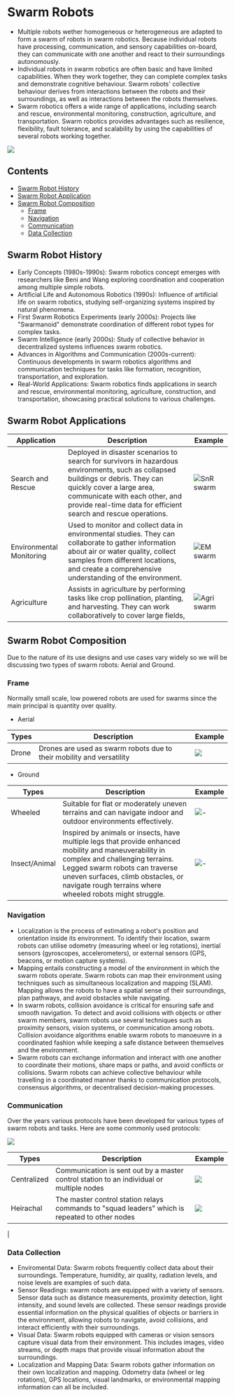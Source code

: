 # Swarm Robots

- Multiple robots wether homogeneous or heterogeneous are adapted to form a swarm of robots in swarm robotics. Because individual robots have processing, communication, and sensory capabilities on-board, they can communicate with one another and react to their surroundings autonomously.
- Individual robots in swarm robotics are often basic and have limited capabilities. When they work together, they can complete complex tasks and demonstrate cognitive behaviour. Swarm robots' collective behaviour derives from interactions between the robots and their surroundings, as well as interactions between the robots themselves.
- Swarm robotics offers a wide range of applications, including search and rescue, environmental monitoring, construction, agriculture, and transportation. Swarm robotics provides advantages such as resilience, flexibility, fault tolerance, and scalability by using the capabilities of several robots working together.

![](https://media.wired.com/photos/59324a2044db296121d6a21b/3:2/w_1280%2Cc_limit/rubenstein1HR-660.jpg)

## Contents

- [Swarm Robot History](#Swarm-Robot-History)
- [Swarm Robot Application](#Swarm-Robot-Applications)
- [Swarm Robot Composition](#Swarm-Robot-Composition)
  - [Frame](#Frame)
  - [Navigation](#Navigation)
  - [Communication](#Communication)
  - [Data Collection](#[Data-Collection)



## Swarm Robot History

- Early Concepts (1980s-1990s): Swarm robotics concept emerges with researchers like Beni and Wang exploring coordination and cooperation among multiple simple robots.
- Artificial Life and Autonomous Robotics (1990s): Influence of artificial life on swarm robotics, studying self-organizing systems inspired by natural phenomena.
- First Swarm Robotics Experiments (early 2000s): Projects like "Swarmanoid" demonstrate coordination of different robot types for complex tasks.
- Swarm Intelligence (early 2000s): Study of collective behavior in decentralized systems influences swarm robotics.
- Advances in Algorithms and Communication (2000s-current): Continuous developments in swarm robotics algorithms and communication techniques for tasks like formation, recognition, transportation, and exploration.
- Real-World Applications: Swarm robotics finds applications in search and rescue, environmental monitoring, agriculture, construction, and transportation, showcasing practical solutions to various challenges.

## Swarm Robot Applications

|Application|Description|Example|
|---|---|---|
|Search and Rescue| Deployed in disaster scenarios to search for survivors in hazardous environments, such as collapsed buildings or debris. They can quickly cover a large area, communicate with each other, and provide real-time data for efficient search and rescue operations. | ![SnR swarm](https://external-content.duckduckgo.com/iu/?u=http%3A%2F%2Fmedia1.s-nbcnews.com%2Fj%2Fnewscms%2F2014_04%2F138586%2F140124-rescue-robots-flocking-drones-main_3cf3128f7e1d3ca21d307cd526589731.nbcnews-fp-1240-520.jpg&f=1&nofb=1&ipt=8f42cf52c0c56e578cc6228aa451f8e456782e798222b15fd58f92c8c5ad4492&ipo=images)|
|Environmental Monitoring| Used to monitor and collect data in environmental studies. They can collaborate to gather information about air or water quality, collect samples from different locations, and create a comprehensive understanding of the environment. | ![EM swarm](https://external-content.duckduckgo.com/iu/?u=http%3A%2F%2Frobohub.org%2Fwp-content%2Fuploads%2F2016%2F10%2F2-Saga-NOLABELS.jpg&f=1&nofb=1&ipt=e5d83d748eb7b81c9168f83ba25365e04088a440e9634e53e3c37f04152f47bb&ipo=images) |
|Agriculture| Assists in agriculture by performing tasks like crop pollination, planting, and harvesting. They can work collaboratively to cover large fields,  | ![Agri swarm](https://external-content.duckduckgo.com/iu/?u=https%3A%2F%2Ftse3.mm.bing.net%2Fth%3Fid%3DOIP.rOo15x7zaEjURxkI3IE0vQHaEJ%26pid%3DApi&f=1&ipt=ae2d84ea7122ed5b1837b82e66fa02ea4c6679c8a6704f313756444b4848c876&ipo=images) |

## Swarm Robot Composition

Due to the nature of its use designs and use cases vary widely so we will be discussing two types of swarm robots: Aerial and Ground.

### Frame

Normally small scale, low powered robots are used for swarms since the main principal is quantity over quality.

- Aerial

| Types | Description	| Example |
|--|--|--|
|Drone| Drones are used as swarm robots due to their mobility and versatility | ![](https://dp9eps5gd5xd0.cloudfront.net/images/Article_Images/ImageForArticle_4(1).jpg) | 

- Ground

| Types | Description	| Example |
|--|--|--|
|Wheeled| Suitable for flat or moderately uneven terrains and can navigate indoor and outdoor environments effectively. | ![-](https://external-content.duckduckgo.com/iu/?u=https%3A%2F%2Fwww.techexplorist.com%2Fwp-content%2Fuploads%2F2020%2F02%2FSwarming-robot.jpg&f=1&nofb=1&ipt=4b923890e9312cd1109929915ef02fe498a3ab74512695a5e8097d35f14fdbd7&ipo=images) |
|Insect/Animal|  Inspired by animals or insects, have multiple legs that provide enhanced mobility and maneuverability in complex and challenging terrains. Legged swarm robots can traverse uneven surfaces, climb obstacles, or navigate rough terrains where wheeled robots might struggle. | ![-](https://cdn.sci.news/images/enlarge9/image_10180e-Four-Legged-Robots.jpg) |

### Navigation

- Localization is the process of estimating a robot's position and orientation inside its environment. To identify their location, swarm robots can utilise odometry (measuring wheel or leg rotations), inertial sensors (gyroscopes, accelerometers), or external sensors (GPS, beacons, or motion capture systems).
- Mapping entails constructing a model of the environment in which the swarm robots operate. Swarm robots can map their environment using techniques such as simultaneous localization and mapping (SLAM). Mapping allows the robots to have a spatial sense of their surroundings, plan pathways, and avoid obstacles while navigating.
- In swarm robots, collision avoidance is critical for ensuring safe and smooth navigation. To detect and avoid collisions with objects or other swarm members, swarm robots use several techniques such as proximity sensors, vision systems, or communication among robots. Collision avoidance algorithms enable swarm robots to manoeuvre in a coordinated fashion while keeping a safe distance between themselves and the environment.
- Swarm robots can exchange information and interact with one another to coordinate their motions, share maps or paths, and avoid conflicts or collisions. Swarm robots can achieve collective behaviour while travelling in a coordinated manner thanks to communication protocols, consensus algorithms, or decentralised decision-making processes.

### Communication

Over the years various protocols have been developed for various types of swarm robots and tasks. Here are some commonly used protocols:

![](https://www.mdpi.com/applsci/applsci-10-03661/article_deploy/html/images/applsci-10-03661-g006.png)

| Types | Description	| Example |
|--|--|--|
|Centralized| Communication is sent out by a master control station to an individual or multiple nodes|![](https://pub.mdpi-res.com/applsci/applsci-10-03661/article_deploy/html/images/applsci-10-03661-g001.png?1591399918)|
|Heirachal| The master control station relays commands to "squad leaders" which is repeated to other nodes|![](https://www.researchgate.net/profile/Patrick-Benavidez-2/publication/224362631/figure/fig1/AS:287019160485890@1445442108181/Swarm-communication-hierarchy-with-air-ground-domain-master-and-two-ground-swarms_Q320.jpg)|
|


### Data Collection

- Enviromental Data: Swarm robots frequently collect data about their surroundings. Temperature, humidity, air quality, radiation levels, and noise levels are examples of such data.
- Sensor Readings: swarm robots are equipped with a variety of sensors. Sensor data such as distance measurements, proximity detection, light intensity, and sound levels are collected. These sensor readings provide essential information on the physical qualities of objects or barriers in the environment, allowing robots to navigate, avoid collisions, and interact efficiently with their surroundings.
- Visual Data: Swarm robots equipped with cameras or vision sensors capture visual data from their environment. This includes images, video streams, or depth maps that provide visual information about the surroundings. 
- Localization and Mapping Data: Swarm robots gather information on their own localization and mapping. Odometry data (wheel or leg rotations), GPS locations, visual landmarks, or environmental mapping information can all be included. 






